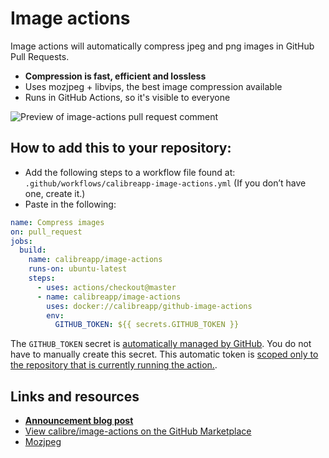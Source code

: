 # Image actions

Image actions will automatically compress jpeg and png images in GitHub Pull Requests.

- **Compression is fast, efficient and lossless**
- Uses mozjpeg + libvips, the best image compression available
- Runs in GitHub Actions, so it's visible to everyone

![Preview of image-actions pull request comment](https://user-images.githubusercontent.com/924/62024579-e1470d00-b218-11e9-8655-693ea42ba0f7.png)

## How to add this to your repository:

- Add the following steps to a workflow file found at: `.github/workflows/calibreapp-image-actions.yml` (If you don’t have one, create it.)
- Paste in the following:

```yml
name: Compress images
on: pull_request
jobs:
  build:
    name: calibreapp/image-actions
    runs-on: ubuntu-latest
    steps:
      - uses: actions/checkout@master
      - name: calibreapp/image-actions
        uses: docker://calibreapp/github-image-actions
        env:
          GITHUB_TOKEN: ${{ secrets.GITHUB_TOKEN }}
```

The `GITHUB_TOKEN` secret is [automatically managed by GitHub](https://help.github.com/en/articles/virtual-environments-for-github-actions#github_token-secret). You do not have to manually create this secret. This automatic token is [scoped only to the repository that is currently running the action.](https://help.github.com/en/articles/virtual-environments-for-github-actions#token-permissions).

## Links and resources

- **[Announcement blog post](https://calibreapp.com/blog/compress-images-in-prs/)**
- [View calibre/image-actions on the GitHub Marketplace](https://github.com/marketplace/actions/image-actions)
- [Mozjpeg](https://github.com/mozilla/mozjpeg)
